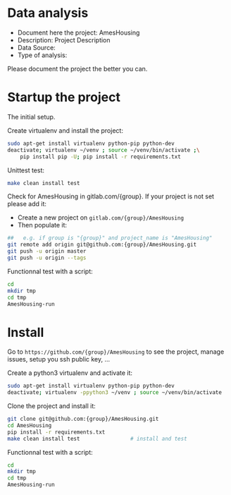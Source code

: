 # Data analysis
- Document here the project: AmesHousing
- Description: Project Description
- Data Source:
- Type of analysis:

Please document the project the better you can.

# Startup the project

The initial setup.

Create virtualenv and install the project:
```bash
sudo apt-get install virtualenv python-pip python-dev
deactivate; virtualenv ~/venv ; source ~/venv/bin/activate ;\
    pip install pip -U; pip install -r requirements.txt
```

Unittest test:
```bash
make clean install test
```

Check for AmesHousing in gitlab.com/{group}.
If your project is not set please add it:

- Create a new project on `gitlab.com/{group}/AmesHousing`
- Then populate it:

```bash
##   e.g. if group is "{group}" and project_name is "AmesHousing"
git remote add origin git@github.com:{group}/AmesHousing.git
git push -u origin master
git push -u origin --tags
```

Functionnal test with a script:

```bash
cd
mkdir tmp
cd tmp
AmesHousing-run
```

# Install

Go to `https://github.com/{group}/AmesHousing` to see the project, manage issues,
setup you ssh public key, ...

Create a python3 virtualenv and activate it:

```bash
sudo apt-get install virtualenv python-pip python-dev
deactivate; virtualenv -ppython3 ~/venv ; source ~/venv/bin/activate
```

Clone the project and install it:

```bash
git clone git@github.com:{group}/AmesHousing.git
cd AmesHousing
pip install -r requirements.txt
make clean install test                # install and test
```
Functionnal test with a script:

```bash
cd
mkdir tmp
cd tmp
AmesHousing-run
```
